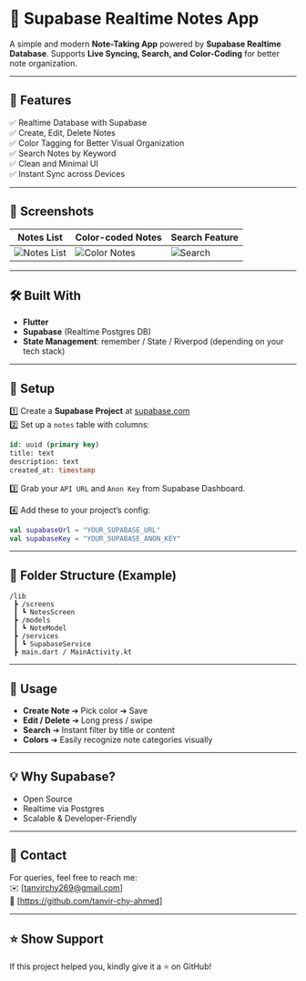 # 📝 Supabase Realtime Notes App

A simple and modern **Note-Taking App** powered by **Supabase Realtime Database**. Supports **Live Syncing, Search, and Color-Coding** for better note organization.

---

## 🚀 Features

✅ Realtime Database with Supabase  
✅ Create, Edit, Delete Notes  
✅ Color Tagging for Better Visual Organization  
✅ Search Notes by Keyword  
✅ Clean and Minimal UI  
✅ Instant Sync across Devices

---

## 📸 Screenshots

| Notes List | Color-coded Notes | Search Feature |
|------------|-------------------|----------------|
| ![Notes List](your-screenshot-url) | ![Color Notes](your-screenshot-url) | ![Search](your-screenshot-url) |

---

## 🛠️ Built With

- **Flutter** 
- **Supabase** (Realtime Postgres DB)
- **State Management**: remember / State / Riverpod (depending on your tech stack)

---

## 🔑 Setup

1️⃣ Create a **Supabase Project** at [supabase.com](https://supabase.com)  
2️⃣ Set up a `notes` table with columns:
```sql
id: uuid (primary key)  
title: text  
description: text  
created_at: timestamp  
```

3️⃣ Grab your `API URL` and `Anon Key` from Supabase Dashboard.

4️⃣ Add these to your project’s config:
```kotlin
val supabaseUrl = "YOUR_SUPABASE_URL"
val supabaseKey = "YOUR_SUPABASE_ANON_KEY"
```

---

## 📂 Folder Structure (Example)

```
/lib
 ┣ /screens
 ┃ ┗ NotesScreen
 ┣ /models
 ┃ ┗ NoteModel
 ┣ /services
 ┃ ┗ SupabaseService
 ┣ main.dart / MainActivity.kt
```

---

## 📌 Usage

- **Create Note** ➔ Pick color ➔ Save
- **Edit / Delete** ➔ Long press / swipe
- **Search** ➔ Instant filter by title or content
- **Colors** ➔ Easily recognize note categories visually


---

## 💡 Why Supabase?
- Open Source
- Realtime via Postgres
- Scalable & Developer-Friendly

---

## 📧 Contact

For queries, feel free to reach me:  
✉️ [tanvirchy269@gmail.com]  
🔗 [https://github.com/tanvir-chy-ahmed]

---

## ⭐️ Show Support
If this project helped you, kindly give it a ⭐️ on GitHub!
